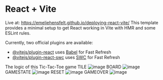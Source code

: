 # React + Vite
Live at:  https://emeliehensfelt.github.io/deploying-react-vite/
This template provides a minimal setup to get React working in Vite with HMR and some ESLint rules.

Currently, two official plugins are available:

- [@vitejs/plugin-react](https://github.com/vitejs/vite-plugin-react/blob/main/packages/plugin-react/README.md) uses [Babel](https://babeljs.io/) for Fast Refresh
- [@vitejs/plugin-react-swc](https://github.com/vitejs/vite-plugin-react-swc) uses [SWC](https://swc.rs/) for Fast Refresh

The logic of this Tic-Tac-Toe game
TILE 
![image](https://github.com/emeliehensfelt/deploying-react-vite/assets/137898083/bcad51f8-3773-46b2-b749-786d1bc65f17)
BOARD
![image](https://github.com/emeliehensfelt/deploying-react-vite/assets/137898083/2fe1e678-68fc-4cb2-af7f-157072547748)
GAMESTATE
![image](https://github.com/emeliehensfelt/deploying-react-vite/assets/137898083/86ef75c8-04a1-4d33-b936-c625d4e569fc)
RESET
![image](https://github.com/emeliehensfelt/deploying-react-vite/assets/137898083/9e075259-2eda-442a-9703-66a4ed013b83)
GAMEOVER
![image](https://github.com/emeliehensfelt/deploying-react-vite/assets/137898083/5fee530c-0109-4f5b-a1c6-498b82e10d3e)
